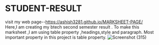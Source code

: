 # STUDENT-RESULT
visit my web page--https://ashish3281.github.io/MARKSHEET-PAGE/
<br>
Here,I am creating my btech second semester result .
To make this marksheet ,I am using table property ,headings,style and paragraph.
Most important property in this project is table property.
![Screenshot (315)](https://user-images.githubusercontent.com/92047366/180713889-78c8f154-8841-4bec-8b3f-542b8249b042.png)
